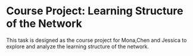 # Course Project: Learning Structure of the Network  

This task is designed as the course project for Mona,Chen and Jessica to explore and analyze the learning structure of the network.
